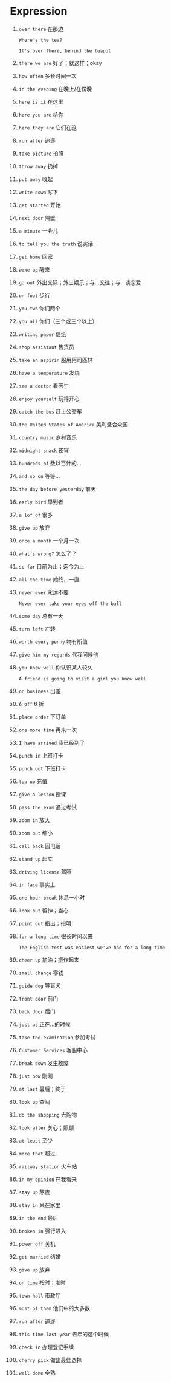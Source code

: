 # Expression

1. `over there` 在那边

   ```
   Where's the tea?

   It's over there, behind the teapot
   ```

2. `there we are` 好了；就这样；okay

3. `how often` 多长时间一次

4. `in the evening` 在晚上/在傍晚

5. `here is it` 在这里

6. `here you are` 给你

7. `here they are` 它们在这

8. `run after` 追逐

9. `take picture` 拍照

10. `throw away` 扔掉

11. `put away` 收起

12. `write down` 写下

13. `get started` 开始

14. `next door` 隔壁

15. `a minute` 一会儿

16. `to tell you the truth` 说实话

17. `get home` 回家

18. `wake up` 醒来

19. `go out` 外出交际；外出娱乐；与...交往；与...谈恋爱

20. `on foot` 步行

21. `you two` 你们两个

22. `you all` 你们（三个或三个以上）

23. `writing paper` 信纸

24. `shop assistant` 售货员

25. `take an aspirin` 服用阿司匹林

26. `have a temperature` 发烧

27. `see a doctor` 看医生

28. `enjoy yourself` 玩得开心

29. `catch the bus` 赶上公交车

30. `the United States of America` 美利坚合众国

31. `country music` 乡村音乐

32. `midnight snack` 夜宵

33. `hundreds of` 数以百计的...

34. `and so on` 等等...

35. `the day before yesterday` 前天

36. `early bird` 早到者

37. `a lof of` 很多

38. `give up` 放弃

39. `once a month` 一个月一次

40. `what's wrong?` 怎么了？

41. `so far` 目前为止；迄今为止

42. `all the time` 始终，一直

43. `never ever` 永远不要

    ```
    Never ever take your eyes off the ball
    ```

44. `some day` 总有一天

45. `turn left` 左转

46. `worth every penny` 物有所值

47. `give him my regards` 代我问候他

48. `you know well` 你认识某人较久

    ```
    A friend is going to visit a girl you know well
    ```

49. `on business` 出差

50. `6 off` 6 折

51. `place order` 下订单

52. `one more time` 再来一次

53. `I have arrived` 我已经到了

54. `punch in` 上班打卡

55. `punch out` 下班打卡

56. `top up` 充值

57. `give a lesson` 授课

58. `pass the exam` 通过考试

59. `zoom in` 放大

60. `zoom out` 缩小

61. `call back` 回电话

62. `stand up` 起立

63. `driving license` 驾照

64. `in face` 事实上

65. `one hour break` 休息一小时

66. `look out` 留神；当心

67. `point out` 指出；指明

68. `for a long time` 很长时间以来

    ```
    The English test was easiest we've had for a long time
    ```

69. `cheer up` 加油；振作起来

70. `small change` 零钱

71. `guide dog` 导盲犬

72. `front door` 前门

73. `back door` 后门

74. `just as` 正在...的时候

75. `take the examination` 参加考试

76. `Customer Services` 客服中心

77. `break down` 发生故障

78. `just now` 刚刚

79. `at last` 最后；终于

80. `look up` 查阅

81. `do the shopping` 去购物

82. `look after` 关心；照顾

83. `at least` 至少

84. `more that` 超过

85. `railway station` 火车站

86. `in my opinion` 在我看来

87. `stay up` 熬夜

88. `stay in` 呆在家里

89. `in the end` 最后

90. `broken in` 强行进入

91. `power off` 关机

92. `get married` 结婚

93. `give up` 放弃

94. `on time` 按时；准时

95. `town hall` 市政厅

96. `most of them` 他们中的大多数

97. `run after` 追逐

98. `this time last year` 去年的这个时候

99. `check in` 办理登记手续

100. `cherry pick` 做出最佳选择

101. `well done` 全熟
